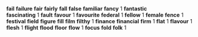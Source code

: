 **fail** 
**failure** 
**fair** 
**fairly** 
**fall** 
**false** 
**familiar** 
**fancy** 1
**fantastic**  
**fascinating** 1
**fault**
**favour** 1
**favourite** 
**federal** 1
**fellow** 1
**female** 
**fence** 1
**festival** 
**field** 
**figure** 
**fill** 
**film** 
**filthy** 1
**finance** 
**financial** 
**firm** 1
**flat** 1
**flavour** 1
**flesh** 1
**flight** 
**flood** 
**floor** 
**flow** 1
**focus** 
**fold** 
**folk** 1